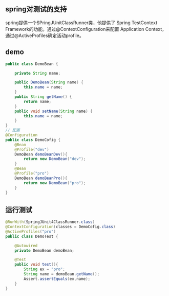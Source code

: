 ## spring对测试的支持

spring提供一个SPringJUnitClassRunner类，他提供了
Spring TestContext Framework的功能。通过@ContextConfiguration来配置
Application Context，通过@ActiveProfiles确定活动profile。

## demo
```java
public class DemoBean {

    private String name;

    public DemoBean(String name) {
        this.name = name;
    }
    public String getName() {
        return name;
    }
    public void setName(String name) {
        this.name = name;
    }
}
// 配置
@Configuration
public class DemoCofig {
    @Bean
    @Profile("dev")
    DemoBean demoBeanDev(){
        return new DemoBean("dev");
    }
    @Bean
    @Profile("pro")
    DemoBean demoBeanPro(){
        return new DemoBean("pro");
    }
}

```
## 运行测试
```java
@RunWith(SpringJUnit4ClassRunner.class)
@ContextConfiguration(classes = DemoCofig.class)
@ActiveProfiles("pro")
public class DemoTest {

    @Autowired
    private DemoBean demoBean;

    @Test
    public void test(){
        String ex = "pro";
        String name = demoBean.getName();
        Assert.assertEquals(ex,name);
    }
}
```



